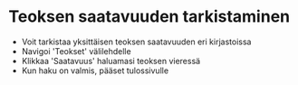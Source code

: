 # Teoksen saatavuuden tarkistaminen

* Voit tarkistaa yksittäisen teoksen saatavuuden eri kirjastoissa
* Navigoi 'Teokset' välilehdelle
* Klikkaa 'Saatavuus' haluamasi teoksen vieressä
* Kun haku on valmis, pääset tulossivulle
